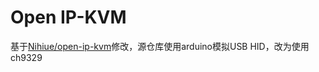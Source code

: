 # Open IP-KVM
基于[Nihiue/open-ip-kvm](https://github.com/Nihiue/open-ip-kvm)修改，源仓库使用arduino模拟USB HID，改为使用ch9329
